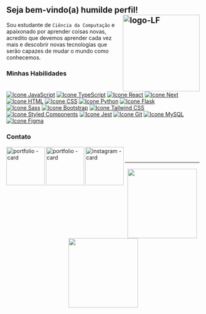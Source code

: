 ## Seja bem-vindo(a) humilde perfil! <img src="https://leofagundes.s3.amazonaws.com/favicon.svg" alt="logo-LF" min-width="200px" max-width="200px" width="200px" align="right"> 

<!-- 
<img src="https://leofagundes.s3.amazonaws.com/favicon.svg" alt="logo-LF" min-width="150px" max-width="150px" width="150px" align="right"> 
<img src="https://raw.githubusercontent.com/MicaelliMedeiros/micaellimedeiros/master/image/computer-illustration.png" alt="ilustração de um computador" min-width="200px" max-width="200px" width="200px" align="right">
-->


Sou estudante de `Ciência da Computação` e apaixonado por aprender coisas novas, acredito que devemos aprender cada vez mais e descobrir novas tecnologias que serão capazes de mudar o mundo como conhecemos.

<!-- Portfólio: <a href="https://leofagundes.vercel.app/" target="_blank" style="text-decoration: none; color: #ff5733;">`https://leofagundes.vercel.app/`</a> -->

### Minhas Habilidades
<!--<img alt="Icone Html" src="https://skillicons.dev/icons?i=py,flask,django,js,ts,react,nextjs,html,css,sass,bootstrap,tailwind,git,mysql"/>-->
<div style="display: inline-block">
  <a href="https://developer.mozilla.org/en-US/docs/Web/JavaScript" target="_blank"><img alt="Icone JavaScript" src="https://skillicons.dev/icons?i=js"/></a>
  <a href="https://www.typescriptlang.org/" target="_blank"><img alt="Icone TypeScript" src="https://skillicons.dev/icons?i=ts"/></a>
  <a href="https://reactjs.org/" target="_blank"><img alt="Icone React" src="https://skillicons.dev/icons?i=react"/></a>
  <a href="https://reactjs.org/" target="_blank"><img alt="Icone Next" src="https://skillicons.dev/icons?i=nextjs"/></a>
    <a href="https://developer.mozilla.org/en-US/docs/Web/HTML" target="_blank"><img alt="Icone HTML" src="https://skillicons.dev/icons?i=html"/></a>
  <a href="https://developer.mozilla.org/en-US/docs/Web/CSS" target="_blank"><img alt="Icone CSS" src="https://skillicons.dev/icons?i=css"/></a>
  <a href="https://docs.python.org/3/" target="_blank"><img alt="Icone Python" src="https://skillicons.dev/icons?i=py"/></a>
  <a href="https://flask.palletsprojects.com/" target="_blank"><img alt="Icone Flask" src="https://skillicons.dev/icons?i=flask"/></a>
</div>
<div style="display: inline-block">
  <a href="https://sass-lang.com/" target="_blank"><img alt="Icone Sass" src="https://skillicons.dev/icons?i=sass"/></a>
  <a href="https://getbootstrap.com/" target="_blank"><img alt="Icone Bootstrap" src="https://skillicons.dev/icons?i=bootstrap"/></a>
  <a href="https://tailwindcss.com/" target="_blank"><img alt="Icone Tailwind CSS" src="https://skillicons.dev/icons?i=tailwind"/></a>
  <a href="https://styled-components.com/" target="_blank"><img alt="Icone Styled Components" src="https://skillicons.dev/icons?i=styledcomponents"/></a>
  <a href="https://help.figma.com/hc/en-us" target="_blank"><img alt="Icone Jest" src="https://skillicons.dev/icons?i=jest"/></a>
  <a href="https://git-scm.com/doc" target="_blank"><img alt="Icone Git" src="https://skillicons.dev/icons?i=git"/></a>
  <a href="https://dev.mysql.com/doc/" target="_blank"><img alt="Icone MySQL" src="https://skillicons.dev/icons?i=mysql"/></a>
  <a href="https://help.figma.com/hc/en-us" target="_blank"><img alt="Icone Figma" src="https://skillicons.dev/icons?i=figma"/></a>
</div>

### Contato

<a href="leofagundes.dev.br"><img src="https://leofagundes.s3.amazonaws.com/portfolio+-+card.png" alt="portfolio - card" min-width="100px" max-width="100px" width="100px" align="left"></a>
<a href="https://www.linkedin.com/in/leonardo-fagundes-5a348a248/"><img src="https://leofagundes.s3.amazonaws.com/linkedin+-+card.png" alt="portfolio - card" min-width="100px" max-width="100px" width="100px" align="left"></a>
<a href="https://www.instagram.com/leo.fagundes.50/"><img src="https://leofagundes.s3.amazonaws.com/instagram+-+card.png" alt="instagram - card" min-width="100px" max-width="100px" width="100px" align="left"></a>

<br>

### <hr />
<div align="center" class="custom-border">
  <img height="181em" src="https://github-readme-stats.vercel.app/api?username=leoFagundes&show_icons=true&bg_color=0F0F0F&title_color=01A66B&text_color=fff&icon_color=01A66B&border_color=01A66B&hide_rank=true&include_all_commits=true&count_private=true"/>
  <img height="181em" src="https://github-readme-stats.vercel.app/api/top-langs/?username=leoFagundes&card_width&layout=compact&langs_count=7&bg_color=0F0F0F&title_color=01A66B&text_color=fff&icon_color=01A66B&border_color=01A66B&count_private=true"/>
</div> 
